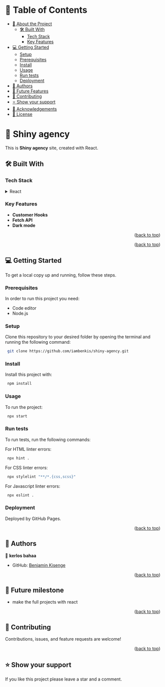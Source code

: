 <a name="readme-top"></a>

<!-- TABLE OF CONTENTS -->

# 📗 Table of Contents

- [📖 About the Project](#about-project)
  - [🛠 Built With](#built-with)
    - [Tech Stack](#tech-stack)
    - [Key Features](#key-features)
- [💻 Getting Started](#getting-started)
  - [Setup](#setup)
  - [Prerequisites](#prerequisites)
  - [Install](#install)
  - [Usage](#usage)
  - [Run tests](#run-tests)
  - [Deployment](#triangular_flag_on_post-deployment)
- [👥 Authors](#authors)
- [🔭 Future Features](#future-features)
- [🤝 Contributing](#contributing)
- [⭐️ Show your support](#support)
- [🙏 Acknowledgements](#acknowledgements)
- [📝 License](#license)

<!-- PROJECT DESCRIPTION -->

# 📖 Shiny agency <a name="about-project"></a>

This is **Shiny agency** site, created with React.

## 🛠 Built With <a name="built-with"></a>

### Tech Stack <a name="tech-stack"></a>

<details>
  <summary>React</summary>
</details>

<!-- Features -->

### Key Features <a name="key-features"></a>

- **Customer Hooks**
- **Fetch API**
- **Dark mode**

<p align="right">(<a href="#readme-top">back to top</a>)</p>

<p align="right">(<a href="#readme-top">back to top</a>)</p>

<!-- GETTING STARTED -->

## 💻 Getting Started <a name="getting-started"></a>

To get a local copy up and running, follow these steps.

### Prerequisites

In order to run this project you need:

- Code editor
- Node.js

### Setup

Clone this repository to your desired folder by opening the terminal and running the following command:

```sh
 git clone https://github.com/iambenkis/shiny-agency.git

```

### Install

Install this project with:

```sh
 npm install

```

### Usage

To run the project:
```sh
 npx start

```

### Run tests

To run tests, run the following commands:

For HTML linter errors:

```sh
 npx hint .

```

For CSS linter errors:

```sh
 npx stylelint "**/*.{css,scss}"

```

For Javascript linter errors:

```sh
 npx eslint .

```

### Deployment

Deployed by GitHub Pages.

<p align="right">(<a href="#readme-top">back to top</a>)</p>

<!-- AUTHORS -->

## 👥 Authors <a name="authors"></a>

👤 **kerlos bahaa**

- GitHub: [Benjamin Kisenge](https://github.com/iambenkis/shiny-agency)

<p align="right">(<a href="#readme-top">back to top</a>)</p>

<!-- FUTURE FEATURES -->

## 🔭 Future milestone <a name="future-features"></a>

- make the full projects with react

<p align="right">(<a href="#readme-top">back to top</a>)</p>

<!-- CONTRIBUTING -->

## 🤝 Contributing <a name="contributing"></a>

Contributions, issues, and feature requests are welcome!

<p align="right">(<a href="#readme-top">back to top</a>)</p>

<!-- SUPPORT... -->

## ⭐️ Show your support <a name="support"></a>

If you like this project please leave a star and a comment.

